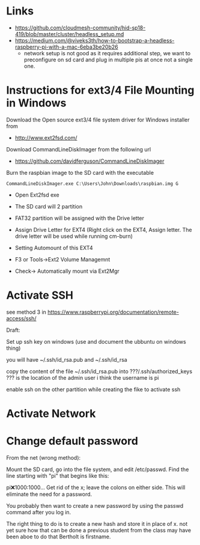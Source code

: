 # Links

* <https://github.com/cloudmesh-community/hid-sp18-419/blob/master/cluster/headless_setup.md>
* <https://medium.com/@viveks3th/how-to-bootstrap-a-headless-raspberry-pi-with-a-mac-6eba3be20b26>
  * network setup is not good as it requires additional step, we want to preconfigure on sd card and plug in multiple pis at once not a single one.

# Instructions for ext3/4 File Mounting in Windows

Download the Open source ext3/4 file system driver for Windows installer from

* <http://www.ext2fsd.com/>

Download CommandLineDiskImager from the following url

* <https://github.com/davidferguson/CommandLineDiskImager>

Burn the raspbian image to the SD card with the executable

```CommandLineDiskImager.exe C:\Users\John\Downloads\raspbian.img G```

* Open Ext2fsd exe

* The SD card will 2 partition

* FAT32 partition will be assigned with the Drive letter

* Assign Drive Letter for EXT4 (Right click on the EXT4, Assign letter. 
  The drive letter will be used while running cm-burn)

* Setting Automount of this EXT4

* F3 or Tools->Ext2 Volume Managemnt

* Check-> Automatically mount via Ext2Mgr

# Activate SSH

see method 3 in <https://www.raspberrypi.org/documentation/remote-access/ssh/>

Draft:

Set up ssh key on windows (use and document the ubbuntu on windows thing)

you will have ~/.ssh/id_rsa.pub and ~/.ssh/id_rsa

copy the content of the file ~/.ssh/id_rsa.pub into ???/.ssh/authorized_keys
??? is the location of the admin user i think the username is pi

enable ssh on the other partition while creating the fike to activate ssh

# Activate Network

# Change default password

From the net (wrong method):

Mount the SD card, go into the file system, and edit /etc/passwd. Find the line starting with "pi" that begins like this:

pi:x:1000:1000...
Get rid of the x; leave the colons on either side. This will eliminate the need for a password.

You probably then want to create a new password by using the passwd command after you log in.

The right thing to do is to create a new hash and store it in place of x.
not yet sure how that can be done a previous student from the class may have been aboe to do that 
Bertholt is firstname.
